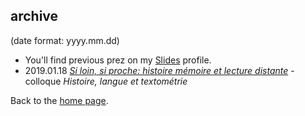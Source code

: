 ## archive

(date format: yyyy.mm.dd)

- You'll find previous prez on my [Slides](https://slides.com/inactinique) profile.
- 2019.01.18 [*Si loin, si proche: histoire mémoire et lecture distante*](archive/2019-01-18_prez/2019-01-18_histlangtexto.html) - colloque *Histoire, langue et textométrie*

Back to the [home page](https://inactinique.net).